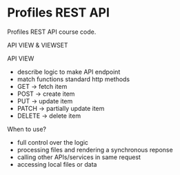 # Profiles REST API

Profiles REST API course code.

API VIEW & VIEWSET

API VIEW

- describe logic to make API endpoint
- match functions standard http methods
- GET -> fetch item
- POST -> create item
- PUT -> update item
- PATCH -> partially update item
- DELETE -> delete item

When to use?

- full control over the logic
- processing files and rendering a synchronous reponse
- calling other APIs/services in same request
- accessing local files or data
